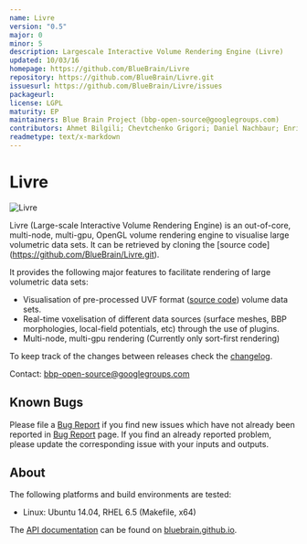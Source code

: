 ```yaml
---
name: Livre
version: "0.5"
major: 0
minor: 5
description: Largescale Interactive Volume Rendering Engine (Livre)
updated: 10/03/16
homepage: https://github.com/BlueBrain/Livre
repository: https://github.com/BlueBrain/Livre.git
issuesurl: https://github.com/BlueBrain/Livre/issues
packageurl: 
license: LGPL
maturity: EP
maintainers: Blue Brain Project (bbp-open-source@googlegroups.com)
contributors: Ahmet Bilgili; Chevtchenko Grigori; Daniel Nachbaur; Enrique G. Paredes; Jafet Villafranca; Juan Hernando Vieites; Raphael Dumusc; Stefan Eilemann; chevtche; hernando
readmetype: text/x-markdown
---
```

# Livre
![Livre](doc/images/livre_small.png)

Livre (Large-scale Interactive Volume Rendering Engine) is an out-of-core,
multi-node, multi-gpu, OpenGL volume rendering engine to visualise large
volumetric data sets. It can be retrieved by cloning the [source code]
(https://github.com/BlueBrain/Livre.git).

It provides the following major features to facilitate rendering of large volumetric data sets:
* Visualisation of pre-processed UVF format
  ([source code](https://github.com/SCIInstitute/Tuvok.git)) volume data sets.
* Real-time voxelisation of different data sources (surface meshes, BBP morphologies,
  local-field potentials, etc) through the use of plugins.
* Multi-node, multi-gpu rendering (Currently only sort-first rendering)

To keep track of the changes between releases check the [changelog](doc/Changelog.md).

Contact: bbp-open-source@googlegroups.com

## Known Bugs

Please file a [Bug Report](https://github.com/BlueBrain/Livre/issues) if you find new
issues which have not already been reported in
[Bug Report](https://github.com/BlueBrain/Livre/issues) page. If you find an already reported problem,
please update the corresponding issue with your inputs and outputs.

## About

The following platforms and build environments are tested:

* Linux: Ubuntu 14.04, RHEL 6.5 (Makefile, x64)

The [API documentation](http://bluebrain.github.io/Livre-0.5/index.html)
can be found on [bluebrain.github.io](http://bluebrain.github.io/).

